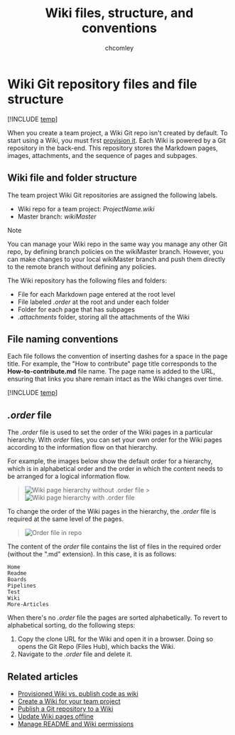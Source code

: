 ﻿---
title: Wiki files, structure, and conventions
titleSuffix: Azure DevOps 
description: Understand the file conventions of the Git repository wiki in Azure DevOps
ms.technology: devops-collab
ms.custom: wiki
ms.topic: conceptual
ms.assetid:
ms.author: chcomley
ms.reviewer: gopinach
author: chcomley
monikerRange: '>= tfs-2018'
ms.date: 12/12/2019  
---

# Wiki Git repository files and file structure

[!INCLUDE [temp](../../includes/version-vsts-tfs-2018.md)]

When you create a team project, a Wiki Git repo isn't created by default. To start using a Wiki, you must first [provision it](wiki-create-repo.md). Each Wiki is powered by a Git repository in the back-end. This repository stores the Markdown pages, images, attachments, and the sequence of pages and subpages.

## Wiki file and folder structure

The team project Wiki Git repositories are assigned the following labels.

* Wiki repo for a team project: _ProjectName.wiki_
* Master branch: _wikiMaster_

> [!NOTE]  
> You can manage your Wiki repo in the same way you manage any other Git repo, by defining branch policies on the wikiMaster branch. However, you can make changes to your local wikiMaster branch and push them directly to the remote branch without defining any policies.

The Wiki repository has the following files and folders:

* File for each Markdown page entered at the root level
* File labeled _.order_ at the root and under each folder
* Folder for each page that has subpages
* _.attachments_ folder, storing all the attachments of the Wiki

<a id="file-naming" />
<a id="page-title-names"></a>

## File naming conventions

Each file follows the convention of inserting dashes for a space in the page title. For example, the "How to contribute" page title corresponds to the **How-to-contribute.md** file name. The page name is added to the URL, ensuring that links you share remain intact as the Wiki changes over time.

[!INCLUDE [temp](./includes/wiki-naming-conventions.md)]

<a id="order-file" ></a>

## _.order_ file

The _.order_ file is used to set the order of the Wiki pages in a particular hierarchy. With _order_ files, you can set your own order for the Wiki pages according to the information flow on that hierarchy.

For example, the images below show the default order for a hierarchy, which is in alphabetical order and the order in which the content needs to be arranged for a logical information flow.

> ![Wiki page hierarchy without .order file](media/wiki/without-order-file.png) > ![Wiki page hierarchy with .order file](media/wiki/with-order-file.png)

To change the order of the Wiki pages in the hierarchy, the _.order_ file is required at the same level of the pages.

> ![Order file in repo](media/wiki/order-file-in-repo.png)

The content of the _order_ file contains the list of files in the required order (without the ".md" extension).
In this case, it is as follows:

```
Home
Readme
Boards
Pipelines
Test
Wiki
More-Articles
```

When there's no _.order_ file the pages are sorted alphabetically. To revert to alphabetical sorting, do the following steps:

1.  Copy the clone URL for the Wiki and open it in a browser.
    Doing so opens the Git Repo (Files Hub), which backs the Wiki.
2.  Navigate to the _.order_ file and delete it.

## Related articles

* [Provisioned Wiki vs. publish code as wiki](provisioned-vs-published-wiki.md)
* [Create a Wiki for your team project](wiki-create-repo.md)
* [Publish a Git repository to a Wiki](publish-repo-to-wiki.md)
* [Update Wiki pages offline](wiki-update-offline.md)
* [Manage README and Wiki permissions](manage-readme-wiki-permissions.md)
